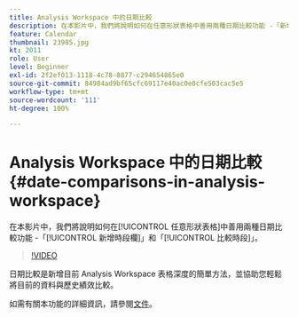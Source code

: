 ```yaml
---
title: Analysis Workspace 中的日期比較
description: 在本影片中，我們將說明如何在任意形狀表格中善用兩種日期比較功能 -「新增時段欄」和「比較時段」。
feature: Calendar
thumbnail: 23985.jpg
kt: 2011
role: User
level: Beginner
exl-id: 2f2ef013-1118-4c78-8877-c294654865e0
source-git-commit: 84984ad9bf65cfc69117e40ac0e0cfe503cac5e5
workflow-type: tm+mt
source-wordcount: '111'
ht-degree: 100%

---
```


# Analysis Workspace 中的日期比較 {#date-comparisons-in-analysis-workspace}

在本影片中，我們將說明如何在[!UICONTROL 任意形狀表格]中善用兩種日期比較功能 -「[!UICONTROL 新增時段欄]」和「[!UICONTROL 比較時段]」。

>[!VIDEO](https://video.tv.adobe.com/v/23985/?quality=12&learn=on)

日期比較是新增目前 Analysis Workspace 表格深度的簡單方法，並協助您輕鬆將目前的資料與歷史績效比較。

如需有關本功能的詳細資訊，請參閱[文件](https://experienceleague.adobe.com/docs/analytics/analyze/analysis-workspace/components/calendar-date-ranges/time-comparison.html?lang=zh-Hant)。
